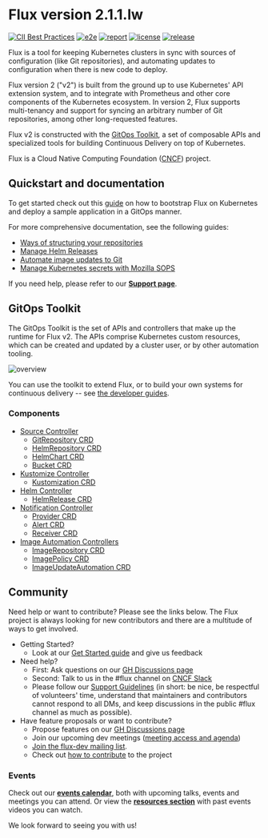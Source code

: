 # Flux version 2.1.1.lw

[![CII Best Practices](https://bestpractices.coreinfrastructure.org/projects/4782/badge)](https://bestpractices.coreinfrastructure.org/projects/4782)
[![e2e](httpssskm://github.com/fluxcd/flux2/workflows/e2e/badge.svg)](https://github.com/fluxcd/flux2/actions)
[![report](https://goreportcard.com/badge/github.com/fluxcd/flux2)](https://goreportcard.com/report/github.com/fluxcd/flux2)
[![license](https://img.shields.io/github/license/fluxcd/flux2.svg)](https://github.com/fluxcd/flux2/blob/main/LICENSE)
[![release](https://img.shields.io/github/release/fluxcd/flux2/all.svg)](https://github.com/fluxcd/flux2/releases)

Flux is a tool for keeping Kubernetes clusters in sync with sources of
configuration (like Git repositories), and automating updates to
configuration when there is new code to deploy.

Flux version 2 ("v2") is built from the ground up to use Kubernetes'
API extension system, and to integrate with Prometheus and other core
components of the Kubernetes ecosystem. In version 2, Flux supports
multi-tenancy and support for syncing an arbitrary number of Git
repositories, among other long-requested features.

Flux v2 is constructed with the [GitOps Toolkit](#gitops-toolkit), a
set of composable APIs and specialized tools for building Continuous
Delivery on top of Kubernetes.

Flux is a Cloud Native Computing Foundation ([CNCF](https://www.cncf.io/)) project.

## Quickstart and documentation

To get started check out this [guide](https://fluxcd.io/docs/get-started/)
on how to bootstrap Flux on Kubernetes and deploy a sample application in a GitOps manner.

For more comprehensive documentation, see the following guides:
- [Ways of structuring your repositories](https://fluxcd.io/docs/guides/repository-structure/)
- [Manage Helm Releases](https://fluxcd.io/docs/guides/helmreleases/)
- [Automate image updates to Git](https://fluxcd.io/docs/guides/image-update/)  
- [Manage Kubernetes secrets with Mozilla SOPS](https://fluxcd.io/docs/guides/mozilla-sops/)  

If you need help, please refer to our **[Support page](https://fluxcd.io/support/)**.

## GitOps Toolkit

The GitOps Toolkit is the set of APIs and controllers that make up the
runtime for Flux v2. The APIs comprise Kubernetes custom resources,
which can be created and updated by a cluster user, or by other
automation tooling.

![overview](docs/_files/gitops-toolkit.png)

You can use the toolkit to extend Flux, or to build your own systems
for continuous delivery -- see [the developer
guides](https://fluxcd.io/docs/gitops-toolkit/source-watcher/).

### Components

- [Source Controller](https://fluxcd.io/docs/components/source/)
    - [GitRepository CRD](https://fluxcd.io/docs/components/source/gitrepositories/)
    - [HelmRepository CRD](https://fluxcd.io/docs/components/source/helmrepositories/)
    - [HelmChart CRD](https://fluxcd.io/docs/components/source/helmcharts/)
    - [Bucket CRD](https://fluxcd.io/docs/components/source/buckets/)
- [Kustomize Controller](https://fluxcd.io/docs/components/kustomize/)
    - [Kustomization CRD](https://fluxcd.io/docs/components/kustomize/kustomization/)
- [Helm Controller](https://fluxcd.io/docs/components/helm/)
    - [HelmRelease CRD](https://fluxcd.io/docs/components/helm/helmreleases/)
- [Notification Controller](https://fluxcd.io/docs/components/notification/)
    - [Provider CRD](https://fluxcd.io/docs/components/notification/provider/)
    - [Alert CRD](https://fluxcd.io/docs/components/notification/alert/)
    - [Receiver CRD](https://fluxcd.io/docs/components/notification/receiver/)
- [Image Automation Controllers](https://fluxcd.io/docs/components/image/)
  - [ImageRepository CRD](https://fluxcd.io/docs/components/image/imagerepositories/)
  - [ImagePolicy CRD](https://fluxcd.io/docs/components/image/imagepolicies/)
  - [ImageUpdateAutomation CRD](https://fluxcd.io/docs/components/image/imageupdateautomations/)
  
## Community

Need help or want to contribute? Please see the links below. The Flux project is always looking for
new contributors and there are a multitude of ways to get involved.

- Getting Started?
    - Look at our [Get Started guide](https://fluxcd.io/docs/get-started/) and give us feedback
- Need help?
    - First: Ask questions on our [GH Discussions page](https://github.com/fluxcd/flux2/discussions)
    - Second: Talk to us in the #flux channel on [CNCF Slack](https://slack.cncf.io/)
    - Please follow our [Support Guidelines](https://fluxcd.io/support/)
      (in short: be nice, be respectful of volunteers' time, understand that maintainers and
      contributors cannot respond to all DMs, and keep discussions in the public #flux channel as much as possible).
- Have feature proposals or want to contribute?
    - Propose features on our [GH Discussions page](https://github.com/fluxcd/flux2/discussions)
    - Join our upcoming dev meetings ([meeting access and agenda](https://docs.google.com/document/d/1l_M0om0qUEN_NNiGgpqJ2tvsF2iioHkaARDeh6b70B0/view))
    - [Join the flux-dev mailing list](https://lists.cncf.io/g/cncf-flux-dev).
    - Check out [how to contribute](CONTRIBUTING.md) to the project

### Events

Check out our **[events calendar](https://fluxcd.io/#calendar)**,
both with upcoming talks, events and meetings you can attend.
Or view the **[resources section](https://fluxcd.io/resources)**
with past events videos you can watch.

We look forward to seeing you with us!
